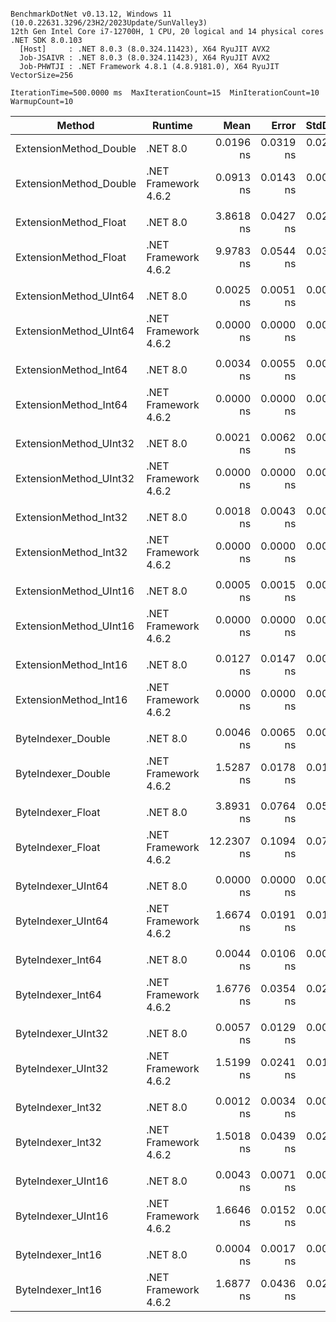 ```

BenchmarkDotNet v0.13.12, Windows 11 (10.0.22631.3296/23H2/2023Update/SunValley3)
12th Gen Intel Core i7-12700H, 1 CPU, 20 logical and 14 physical cores
.NET SDK 8.0.103
  [Host]     : .NET 8.0.3 (8.0.324.11423), X64 RyuJIT AVX2
  Job-JSAIVR : .NET 8.0.3 (8.0.324.11423), X64 RyuJIT AVX2
  Job-PHWTJI : .NET Framework 4.8.1 (4.8.9181.0), X64 RyuJIT VectorSize=256

IterationTime=500.0000 ms  MaxIterationCount=15  MinIterationCount=10
WarmupCount=10

```

| Method                 | Runtime              |       Mean |     Error |    StdDev |     Median | Ratio | RatioSD |
|------------------------|----------------------|-----------:|----------:|----------:|-----------:|------:|--------:|
| ExtensionMethod_Double | .NET 8.0             |  0.0196 ns | 0.0319 ns | 0.0283 ns |  0.0074 ns |     ? |       ? |
| ExtensionMethod_Double | .NET Framework 4.6.2 |  0.0913 ns | 0.0143 ns | 0.0085 ns |  0.0929 ns |     ? |       ? |
|                        |                      |            |           |           |            |       |         |
| ExtensionMethod_Float  | .NET 8.0             |  3.8618 ns | 0.0427 ns | 0.0282 ns |  3.8640 ns |  1.00 |    0.00 |
| ExtensionMethod_Float  | .NET Framework 4.6.2 |  9.9783 ns | 0.0544 ns | 0.0360 ns |  9.9840 ns |  2.58 |    0.02 |
|                        |                      |            |           |           |            |       |         |
| ExtensionMethod_UInt64 | .NET 8.0             |  0.0025 ns | 0.0051 ns | 0.0034 ns |  0.0000 ns |     ? |       ? |
| ExtensionMethod_UInt64 | .NET Framework 4.6.2 |  0.0000 ns | 0.0000 ns | 0.0000 ns |  0.0000 ns |     ? |       ? |
|                        |                      |            |           |           |            |       |         |
| ExtensionMethod_Int64  | .NET 8.0             |  0.0034 ns | 0.0055 ns | 0.0033 ns |  0.0035 ns |     ? |       ? |
| ExtensionMethod_Int64  | .NET Framework 4.6.2 |  0.0000 ns | 0.0000 ns | 0.0000 ns |  0.0000 ns |     ? |       ? |
|                        |                      |            |           |           |            |       |         |
| ExtensionMethod_UInt32 | .NET 8.0             |  0.0021 ns | 0.0062 ns | 0.0041 ns |  0.0000 ns |     ? |       ? |
| ExtensionMethod_UInt32 | .NET Framework 4.6.2 |  0.0000 ns | 0.0000 ns | 0.0000 ns |  0.0000 ns |     ? |       ? |
|                        |                      |            |           |           |            |       |         |
| ExtensionMethod_Int32  | .NET 8.0             |  0.0018 ns | 0.0043 ns | 0.0028 ns |  0.0000 ns |     ? |       ? |
| ExtensionMethod_Int32  | .NET Framework 4.6.2 |  0.0000 ns | 0.0000 ns | 0.0000 ns |  0.0000 ns |     ? |       ? |
|                        |                      |            |           |           |            |       |         |
| ExtensionMethod_UInt16 | .NET 8.0             |  0.0005 ns | 0.0015 ns | 0.0009 ns |  0.0000 ns |     ? |       ? |
| ExtensionMethod_UInt16 | .NET Framework 4.6.2 |  0.0000 ns | 0.0000 ns | 0.0000 ns |  0.0000 ns |     ? |       ? |
|                        |                      |            |           |           |            |       |         |
| ExtensionMethod_Int16  | .NET 8.0             |  0.0127 ns | 0.0147 ns | 0.0097 ns |  0.0116 ns | 1.000 |    0.00 |
| ExtensionMethod_Int16  | .NET Framework 4.6.2 |  0.0000 ns | 0.0000 ns | 0.0000 ns |  0.0000 ns | 0.000 |    0.00 |
|                        |                      |            |           |           |            |       |         |
| ByteIndexer_Double     | .NET 8.0             |  0.0046 ns | 0.0065 ns | 0.0043 ns |  0.0032 ns |     ? |       ? |
| ByteIndexer_Double     | .NET Framework 4.6.2 |  1.5287 ns | 0.0178 ns | 0.0117 ns |  1.5263 ns |     ? |       ? |
|                        |                      |            |           |           |            |       |         |
| ByteIndexer_Float      | .NET 8.0             |  3.8931 ns | 0.0764 ns | 0.0506 ns |  3.8915 ns |  1.00 |    0.00 |
| ByteIndexer_Float      | .NET Framework 4.6.2 | 12.2307 ns | 0.1094 ns | 0.0724 ns | 12.2049 ns |  3.14 |    0.05 |
|                        |                      |            |           |           |            |       |         |
| ByteIndexer_UInt64     | .NET 8.0             |  0.0000 ns | 0.0000 ns | 0.0000 ns |  0.0000 ns |     ? |       ? |
| ByteIndexer_UInt64     | .NET Framework 4.6.2 |  1.6674 ns | 0.0191 ns | 0.0126 ns |  1.6636 ns |     ? |       ? |
|                        |                      |            |           |           |            |       |         |
| ByteIndexer_Int64      | .NET 8.0             |  0.0044 ns | 0.0106 ns | 0.0070 ns |  0.0000 ns |     ? |       ? |
| ByteIndexer_Int64      | .NET Framework 4.6.2 |  1.6776 ns | 0.0354 ns | 0.0234 ns |  1.6777 ns |     ? |       ? |
|                        |                      |            |           |           |            |       |         |
| ByteIndexer_UInt32     | .NET 8.0             |  0.0057 ns | 0.0129 ns | 0.0077 ns |  0.0037 ns |     ? |       ? |
| ByteIndexer_UInt32     | .NET Framework 4.6.2 |  1.5199 ns | 0.0241 ns | 0.0126 ns |  1.5172 ns |     ? |       ? |
|                        |                      |            |           |           |            |       |         |
| ByteIndexer_Int32      | .NET 8.0             |  0.0012 ns | 0.0034 ns | 0.0023 ns |  0.0000 ns |     ? |       ? |
| ByteIndexer_Int32      | .NET Framework 4.6.2 |  1.5018 ns | 0.0439 ns | 0.0290 ns |  1.5033 ns |     ? |       ? |
|                        |                      |            |           |           |            |       |         |
| ByteIndexer_UInt16     | .NET 8.0             |  0.0043 ns | 0.0071 ns | 0.0047 ns |  0.0024 ns |     ? |       ? |
| ByteIndexer_UInt16     | .NET Framework 4.6.2 |  1.6646 ns | 0.0152 ns | 0.0090 ns |  1.6656 ns |     ? |       ? |
|                        |                      |            |           |           |            |       |         |
| ByteIndexer_Int16      | .NET 8.0             |  0.0004 ns | 0.0017 ns | 0.0011 ns |  0.0000 ns |     ? |       ? |
| ByteIndexer_Int16      | .NET Framework 4.6.2 |  1.6877 ns | 0.0436 ns | 0.0288 ns |  1.6908 ns |     ? |       ? |
